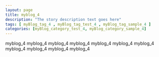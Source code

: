 ```yaml
---
layout: page
title: myblog_4 
description: "The story description text goes here"
tags: [ myBlog_tag_4 , myBlog_tag_test_4 , myBlog_tag_sample_4 ]
categories: [myBlog_category_test_4, myBlog_category_sample_4]
---
```


myblog_4 myblog_4 myblog_4 myblog_4 myblog_4 myblog_4 myblog_4 myblog_4 myblog_4 myblog_4 myblog_4 